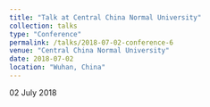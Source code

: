 ```yaml
---
title: "Talk at Central China Normal University"
collection: talks
type: "Conference"
permalink: /talks/2018-07-02-conference-6
venue: "Central China Normal University"
date: 2018-07-02
location: "Wuhan, China"
---
```


02 July 2018
